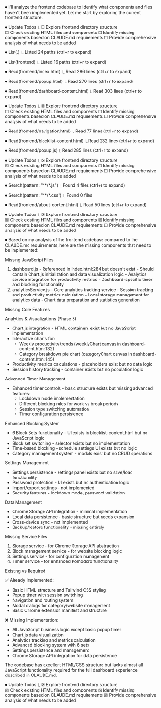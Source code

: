 ⏺ I'll analyze the frontend codebase to identify what components and files haven't been implemented yet. Let me start by exploring the current frontend structure.

⏺ Update Todos
  ⎿  ☐ Explore frontend directory structure                       
     ☐ Check existing HTML files and components
     ☐ Identify missing components based on CLAUDE.md requirements
     ☐ Provide comprehensive analysis of what needs to be added

⏺ List(.)
  ⎿  Listed 24 paths (ctrl+r to expand)

⏺ List(frontend)
  ⎿  Listed 16 paths (ctrl+r to expand)

⏺ Read(frontend/index.html)
  ⎿  Read 286 lines (ctrl+r to expand)

⏺ Read(frontend/popup.html)
  ⎿  Read 270 lines (ctrl+r to expand)

⏺ Read(frontend/dashboard-content.html)
  ⎿  Read 303 lines (ctrl+r to expand)

⏺ Update Todos
  ⎿  ☒ Explore frontend directory structure                       
     ☐ Check existing HTML files and components
     ☐ Identify missing components based on CLAUDE.md requirements
     ☐ Provide comprehensive analysis of what needs to be added

⏺ Read(frontend/navigation.html)
  ⎿  Read 77 lines (ctrl+r to expand)

⏺ Read(frontend/blocklist-content.html)
  ⎿  Read 232 lines (ctrl+r to expand)

⏺ Read(frontend/popup.js)
  ⎿  Read 285 lines (ctrl+r to expand)

⏺ Update Todos
  ⎿  ☒ Explore frontend directory structure                       
     ☒ Check existing HTML files and components
     ☐ Identify missing components based on CLAUDE.md requirements
     ☐ Provide comprehensive analysis of what needs to be added

⏺ Search(pattern: "**/*.js")
  ⎿  Found 4 files (ctrl+r to expand)

⏺ Search(pattern: "**/*.css")
  ⎿  Found 0 files 

⏺ Read(frontend/about-content.html)
  ⎿  Read 50 lines (ctrl+r to expand)

⏺ Update Todos
  ⎿  ☒ Explore frontend directory structure                       
     ☒ Check existing HTML files and components
     ☒ Identify missing components based on CLAUDE.md requirements
     ☐ Provide comprehensive analysis of what needs to be added

⏺ Based on my analysis of the frontend codebase compared to the CLAUDE.md requirements, here are the missing components that need to be implemented:

  Missing JavaScript Files

  1. dashboard.js - Referenced in index.html:284 but doesn't exist
    - Should contain Chart.js initialization and data visualization logic
    - Analytics service integration for productivity metrics
    - Dashboard-specific timer and blocking functionality
  2. analyticsService.js - Core analytics tracking service
    - Session tracking and productivity metrics calculation
    - Local storage management for analytics data
    - Chart data preparation and statistics generation

  Missing Core Features

  Analytics & Visualizations (Phase 3)

  - Chart.js integration - HTML containers exist but no JavaScript implementation
  - Interactive charts for:
    - Weekly productivity trends (weeklyChart canvas in dashboard-content.html:132)
    - Category breakdown pie chart (categoryChart canvas in dashboard-content.html:145)
  - Productivity metrics calculations - placeholders exist but no data logic
  - Session history tracking - container exists but no population logic

  Advanced Timer Management

  - Enhanced timer controls - basic structure exists but missing advanced features:
    - Lockdown mode implementation
    - Different blocking rules for work vs break periods
    - Session type switching automation
    - Timer configuration persistence

  Enhanced Blocking System

  - 6 Block Sets functionality - UI exists in blocklist-content.html but no JavaScript logic
  - Block set switching - selector exists but no implementation
  - Time-based blocking - schedule settings UI exists but no logic
  - Category management system - modals exist but no CRUD operations

  Settings Management

  - Settings persistence - settings panel exists but no save/load functionality
  - Password protection - UI exists but no authentication logic
  - Import/export settings - not implemented
  - Security features - lockdown mode, password validation

  Data Management

  - Chrome Storage API integration - minimal implementation
  - Local data persistence - basic structure but needs expansion
  - Cross-device sync - not implemented
  - Backup/restore functionality - missing entirely

  Missing Service Files

  1. Storage service - for Chrome Storage API abstraction
  2. Block management service - for website blocking logic
  3. Settings service - for configuration management
  4. Timer service - for enhanced Pomodoro functionality

  Existing vs Required

  ✅ Already Implemented:
  - Basic HTML structure and Tailwind CSS styling
  - Popup timer with session switching
  - Navigation and routing system
  - Modal dialogs for category/website management
  - Basic Chrome extension manifest and structure

  ❌ Missing Implementation:
  - All JavaScript business logic except basic popup timer
  - Chart.js data visualization
  - Analytics tracking and metrics calculation
  - Advanced blocking system with 6 sets
  - Settings persistence and management
  - Chrome Storage API integration for data persistence

  The codebase has excellent HTML/CSS structure but lacks almost all JavaScript functionality required for the full dashboard experience described in CLAUDE.md.

⏺ Update Todos
  ⎿  ☒ Explore frontend directory structure                       
     ☒ Check existing HTML files and components
     ☒ Identify missing components based on CLAUDE.md requirements
     ☒ Provide comprehensive analysis of what needs to be added